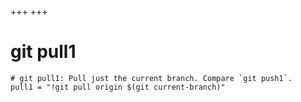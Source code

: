 +++
+++

# git pull1

```gitconfig
# git pull1: Pull just the current branch. Compare `git push1`.
pull1 = "!git pull origin $(git current-branch)"
```